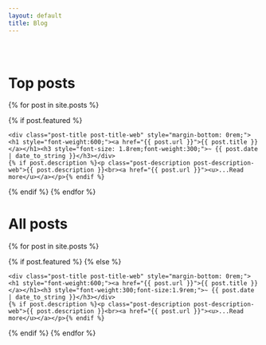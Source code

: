 ```yaml
---
layout: default
title: Blog
---
```

<div class="container" style="margin-top:80px">
<h1>Top posts</h1>

{% for post in site.posts %}

{% if post.featured %}
  <div class="posts post-web" >


    <div class="post-title post-title-web" style="margin-bottom: 0rem;"><h1 style="font-weight:600;"><a href="{{ post.url }}">{{ post.title }}</a></h1><h3 style="font-size: 1.8rem;font-weight:300;">~ {{ post.date | date_to_string }}</h3></div>
    {% if post.description %}<p class="post-description post-description-web">{{ post.description }}<br><a href="{{ post.url }}"><u>...Read more</u></a></p>{% endif %}

  </div>
  {% endif %}
{% endfor %}

<h1>All posts</h1>

{% for post in site.posts %}

{% if post.featured %}
{% else %}

  <div class="post post-web">



    <div class="post-title post-title-web" style="margin-bottom: 0rem;"><h1 style="font-weight:600;"><a href="{{ post.url }}">{{ post.title }}</a></h1><h3 style="font-weight:300;font-size:1.9rem;">~ {{ post.date | date_to_string }}</h3></div>
    {% if post.description %}<p class="post-description post-description-web">{{ post.description }}<br><a href="{{ post.url }}"><u>...Read more</u></a></p>{% endif %}


  </div>
  {% endif %}
{% endfor %}
</div>
